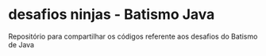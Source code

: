 # desafios ninjas - Batismo Java
Repositório para compartilhar os códigos referente aos desafios do Batismo de Java
